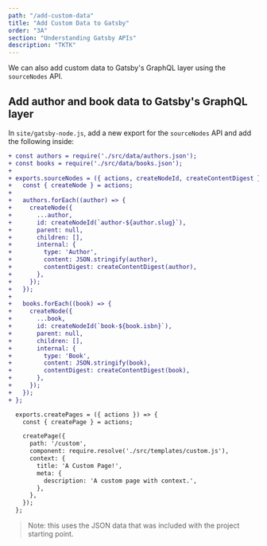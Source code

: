 ```yaml
---
path: "/add-custom-data"
title: "Add Custom Data to Gatsby"
order: "3A"
section: "Understanding Gatsby APIs"
description: "TKTK"
---
```


We can also add custom data to Gatsby's GraphQL layer using the `sourceNodes` API.

## Add author and book data to Gatsby's GraphQL layer

In `site/gatsby-node.js`, add a new export for the `sourceNodes` API and add the following inside:

```diff
+ const authors = require('./src/data/authors.json');
+ const books = require('./src/data/books.json');
+
+ exports.sourceNodes = ({ actions, createNodeId, createContentDigest }) => {
+   const { createNode } = actions;
+
+   authors.forEach((author) => {
+     createNode({
+       ...author,
+       id: createNodeId(`author-${author.slug}`),
+       parent: null,
+       children: [],
+       internal: {
+         type: 'Author',
+         content: JSON.stringify(author),
+         contentDigest: createContentDigest(author),
+       },
+     });
+   });
+
+   books.forEach((book) => {
+     createNode({
+       ...book,
+       id: createNodeId(`book-${book.isbn}`),
+       parent: null,
+       children: [],
+       internal: {
+         type: 'Book',
+         content: JSON.stringify(book),
+         contentDigest: createContentDigest(book),
+       },
+     });
+   });
+ };

  exports.createPages = ({ actions }) => {
    const { createPage } = actions;

    createPage({
      path: '/custom',
      component: require.resolve('./src/templates/custom.js'),
      context: {
        title: 'A Custom Page!',
        meta: {
          description: 'A custom page with context.',
        },
      },
    });
  };
```

> Note: this uses the JSON data that was included with the project starting point.
